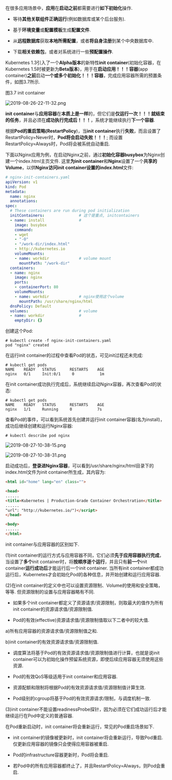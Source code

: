 
<!-- @import "[TOC]" {cmd="toc" depthFrom=1 depthTo=6 orderedList=false} -->

<!-- code_chunk_output -->



<!-- /code_chunk_output -->

在很多应用场景中，**应用**在**启动之前**都需要进行**如下初始化**操作. 

* 等待**其他关联组件正确运行**(例如数据库或某个后台服务). 

* 基于**环境变量**或**配置模板**生成**配置文件**. 

* 从**远程数据库**获取**本地所需配置**，或者**将自身注册**到某个中央数据库中. 

* 下载**相关依赖包**，或者对系统进行一些**预配置操作**. 

Kubernetes 1.3引入了一个**Alpha版本**的新特性**init container**(初始化容器，在Kubernetes 1.5时被更新为**Beta版本**)，用于在**启动应用！！！容器**(app container)**之前**启动**一个或多个初始化！！！容器**，完成应用容器所需的预置条件，如图3.7所示. 

图3.7 init container

![2019-08-26-22-11-32.png](./images/2019-08-26-22-11-32.png)

**init container**与**应用容器**在**本质上是一样**的，但它们是**仅运行一次！！！就结束的任务**，并且必须在**成功执行完成后！！！**，系统才能继续执行**下一个容器**. 

根据**Pod的重启策略(RestartPolicy**)，当**init container**执行**失败**，而且设置了RestartPolicy=Never时，**Pod将会启动失败！！！**; 而设置RestartPolicy=Always时，Pod将会被系统自动重启. 

下面以Nginx应用为例，在启动Nginx之前，通过**初始化容器busybox**为Nginx创建一个index.html主页文件. 这里**为init container**和**Nginx**设置了一个**共享的Volume**，以供**Nginx访问init container设置的index.html**文件: 

```yaml
# nginx-init-containers.yaml
apiVersion: v1
kind: Pod
metadata:
  name: nginx
  annotations:
spec:
  # These containers are run during pod initialization
  initContainers:               # 这个是重点, initcontainers
  - name: install               # 
    image: busybox
    command:
    - wget
    - "-O"
    - "/work-dir/index.html"
    - http://kubernetes.io
    volumeMounts:
    - name: workdir             # volume mount
      mountPath: "/work-dir"
  containers:
  - name: nginx
    image: nginx
    ports:
    - containerPort: 80
    volumeMounts:
    - name: workdir             # nginx使用这个volume
      mountPath: /usr/share/nginx/html
  dnsPolicy: Default
  volumes:                      # volume
  - name: workdir               # 
    emptyDir: {} 
```

创建这个Pod:

```
# kubectl create -f nginx-init-containers.yaml
pod "nginx" created
```

在运行init container的过程中查看Pod的状态，可见init过程还未完成: 

```
# kubectl get pods
NAME    READY   STATUS      RESTARTS    AGE
nginx   0/1     Init:0/1     0           1m
```

在init container成功执行完成后，系统继续启动Nginx容器，再次查看Pod的状态: 

```
# kubectl get pods
NAME    READY   STATUS      RESTARTS    AGE
nginx   1/1     Running     0           7s
```

查看Pod的事件，可以看到系统首先创建并运行init container容器(名为install)，成功后继续创建和运行Nginx容器: 

```
# kubectl describe pod nginx
```

![2019-08-27-10-38-15.png](./images/2019-08-27-10-38-15.png)

![2019-08-27-10-38-31.png](./images/2019-08-27-10-38-31.png)

启动成功后，**登录进Nginx容器**，可以看到/usr/share/nginx/html目录下的index.html文件为init container所生成，其内容为: 

```html
<html id="home" lang="en" class="">

<head>
......
<title>Kubernetes | Production-Grade Container Orchestration</title>
......
"url": "http://kubernetes.io/")</script>
</head>

<body>
......
</html>
```

init container与应用容器的区别如下. 

(1)init container的运行方式与应用容器不同，它们必须**先于应用容器执行完成**，当设置了**多个**init container时，将**按顺序逐个运行**，并且只有**前一个**init container**运行成功后**才能运行后一个init container. 当所有init container都成功运行后，Kubernetes才会初始化Pod的各种信息，并开始创建和运行应用容器. 

(2)在init container的定义中也可以设置资源限制、Volume的使用和安全策略，等等. 但资源限制的设置与应用容器略有不同. 

- 如果多个init container都定义了资源请求/资源限制，则取最大的值作为所有init container的资源请求值/资源限制值. 

- Pod的有效(effective)资源请求值/资源限制值取以下二者中的较大值. 

a)所有应用容器的资源请求值/资源限制值之和. 

b)init container的有效资源请求值/资源限制值. 

* 调度算法将基于Pod的有效资源请求值/资源限制值进行计算，也就是说init container可以为初始化操作预留系统资源，即使后续应用容器无须使用这些资源. 

* Pod的有效QoS等级适用于init container和应用容器. 

* 资源配额和限制将根据Pod的有效资源请求值/资源限制值计算生效. 

* Pod级别的cgroup将基于Pod的有效资源请求/限制，与调度机制一致. 

(3)init container不能设置readinessProbe探针，因为必须在它们成功运行后才能继续运行在Pod中定义的普通容器. 

在Pod重新启动时，init container将会重新运行，常见的Pod重启场景如下. 

* init container的镜像被更新时，init container将会重新运行，导致Pod重启. 仅更新应用容器的镜像只会使得应用容器被重启. 

* Pod的infrastructure容器更新时，Pod将会重启. 

 * 若Pod中的所有应用容器都终止了，并且RestartPolicy=Always，则Pod会重启. 
